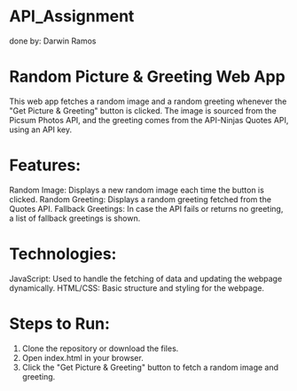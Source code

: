 # API_Assignment
done by: Darwin Ramos

# Random Picture & Greeting Web App
This web app fetches a random image and a random greeting whenever the "Get Picture & Greeting" button is clicked. The image is sourced from the Picsum Photos API, and the greeting comes from the API-Ninjas Quotes API, using an API key.

# Features:
Random Image: Displays a new random image each time the button is clicked.
Random Greeting: Displays a random greeting fetched from the Quotes API.
Fallback Greetings: In case the API fails or returns no greeting, a list of fallback greetings is shown.

# Technologies:
JavaScript: Used to handle the fetching of data and updating the webpage dynamically.
HTML/CSS: Basic structure and styling for the webpage.

# Steps to Run:
1. Clone the repository or download the files.
2. Open index.html in your browser.
3. Click the "Get Picture & Greeting" button to fetch a random image and greeting.